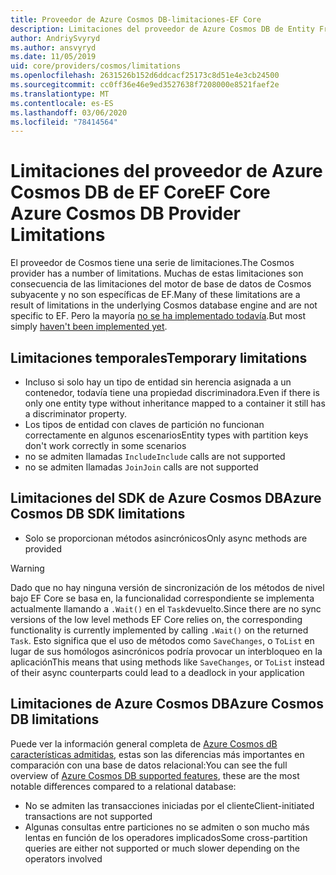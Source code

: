 ```yaml
---
title: Proveedor de Azure Cosmos DB-limitaciones-EF Core
description: Limitaciones del proveedor de Azure Cosmos DB de Entity Framework Core
author: AndriySvyryd
ms.author: ansvyryd
ms.date: 11/05/2019
uid: core/providers/cosmos/limitations
ms.openlocfilehash: 2631526b152d6ddcacf25173c8d51e4e3cb24500
ms.sourcegitcommit: cc0ff36e46e9ed3527638f7208000e8521faef2e
ms.translationtype: MT
ms.contentlocale: es-ES
ms.lasthandoff: 03/06/2020
ms.locfileid: "78414564"
---
```

# <a name="ef-core-azure-cosmos-db-provider-limitations"></a><span data-ttu-id="3bc31-103">Limitaciones del proveedor de Azure Cosmos DB de EF Core</span><span class="sxs-lookup"><span data-stu-id="3bc31-103">EF Core Azure Cosmos DB Provider Limitations</span></span>

<span data-ttu-id="3bc31-104">El proveedor de Cosmos tiene una serie de limitaciones.</span><span class="sxs-lookup"><span data-stu-id="3bc31-104">The Cosmos provider has a number of limitations.</span></span> <span data-ttu-id="3bc31-105">Muchas de estas limitaciones son consecuencia de las limitaciones del motor de base de datos de Cosmos subyacente y no son específicas de EF.</span><span class="sxs-lookup"><span data-stu-id="3bc31-105">Many of these limitations are a result of limitations in the underlying Cosmos database engine and are not specific to EF.</span></span> <span data-ttu-id="3bc31-106">Pero la mayoría [no se ha implementado todavía](https://github.com/aspnet/EntityFrameworkCore/issues?page=1&q=is%3Aissue+is%3Aopen+Cosmos+in%3Atitle+label%3Atype-enhancement+sort%3Areactions-%2B1-desc).</span><span class="sxs-lookup"><span data-stu-id="3bc31-106">But most simply [haven't been implemented yet](https://github.com/aspnet/EntityFrameworkCore/issues?page=1&q=is%3Aissue+is%3Aopen+Cosmos+in%3Atitle+label%3Atype-enhancement+sort%3Areactions-%2B1-desc).</span></span>

## <a name="temporary-limitations"></a><span data-ttu-id="3bc31-107">Limitaciones temporales</span><span class="sxs-lookup"><span data-stu-id="3bc31-107">Temporary limitations</span></span>

- <span data-ttu-id="3bc31-108">Incluso si solo hay un tipo de entidad sin herencia asignada a un contenedor, todavía tiene una propiedad discriminadora.</span><span class="sxs-lookup"><span data-stu-id="3bc31-108">Even if there is only one entity type without inheritance mapped to a container it still has a discriminator property.</span></span>
- <span data-ttu-id="3bc31-109">Los tipos de entidad con claves de partición no funcionan correctamente en algunos escenarios</span><span class="sxs-lookup"><span data-stu-id="3bc31-109">Entity types with partition keys don't work correctly in some scenarios</span></span>
- <span data-ttu-id="3bc31-110">no se admiten llamadas `Include`</span><span class="sxs-lookup"><span data-stu-id="3bc31-110">`Include` calls are not supported</span></span>
- <span data-ttu-id="3bc31-111">no se admiten llamadas `Join`</span><span class="sxs-lookup"><span data-stu-id="3bc31-111">`Join` calls are not supported</span></span>

## <a name="azure-cosmos-db-sdk-limitations"></a><span data-ttu-id="3bc31-112">Limitaciones del SDK de Azure Cosmos DB</span><span class="sxs-lookup"><span data-stu-id="3bc31-112">Azure Cosmos DB SDK limitations</span></span>

- <span data-ttu-id="3bc31-113">Solo se proporcionan métodos asincrónicos</span><span class="sxs-lookup"><span data-stu-id="3bc31-113">Only async methods are provided</span></span>

> [!WARNING]
> <span data-ttu-id="3bc31-114">Dado que no hay ninguna versión de sincronización de los métodos de nivel bajo EF Core se basa en, la funcionalidad correspondiente se implementa actualmente llamando a `.Wait()` en el `Task`devuelto.</span><span class="sxs-lookup"><span data-stu-id="3bc31-114">Since there are no sync versions of the low level methods EF Core relies on, the corresponding functionality is currently implemented by calling `.Wait()` on the returned `Task`.</span></span> <span data-ttu-id="3bc31-115">Esto significa que el uso de métodos como `SaveChanges`, o `ToList` en lugar de sus homólogos asincrónicos podría provocar un interbloqueo en la aplicación</span><span class="sxs-lookup"><span data-stu-id="3bc31-115">This means that using methods like `SaveChanges`, or `ToList` instead of their async counterparts could lead to a deadlock in your application</span></span>

## <a name="azure-cosmos-db-limitations"></a><span data-ttu-id="3bc31-116">Limitaciones de Azure Cosmos DB</span><span class="sxs-lookup"><span data-stu-id="3bc31-116">Azure Cosmos DB limitations</span></span>

<span data-ttu-id="3bc31-117">Puede ver la información general completa de [Azure Cosmos dB características admitidas](/azure/cosmos-db/modeling-data), estas son las diferencias más importantes en comparación con una base de datos relacional:</span><span class="sxs-lookup"><span data-stu-id="3bc31-117">You can see the full overview of [Azure Cosmos DB supported features](/azure/cosmos-db/modeling-data), these are the most notable differences compared to a relational database:</span></span>

- <span data-ttu-id="3bc31-118">No se admiten las transacciones iniciadas por el cliente</span><span class="sxs-lookup"><span data-stu-id="3bc31-118">Client-initiated transactions are not supported</span></span>
- <span data-ttu-id="3bc31-119">Algunas consultas entre particiones no se admiten o son mucho más lentas en función de los operadores implicados</span><span class="sxs-lookup"><span data-stu-id="3bc31-119">Some cross-partition queries are either not supported or much slower depending on the operators involved</span></span>
